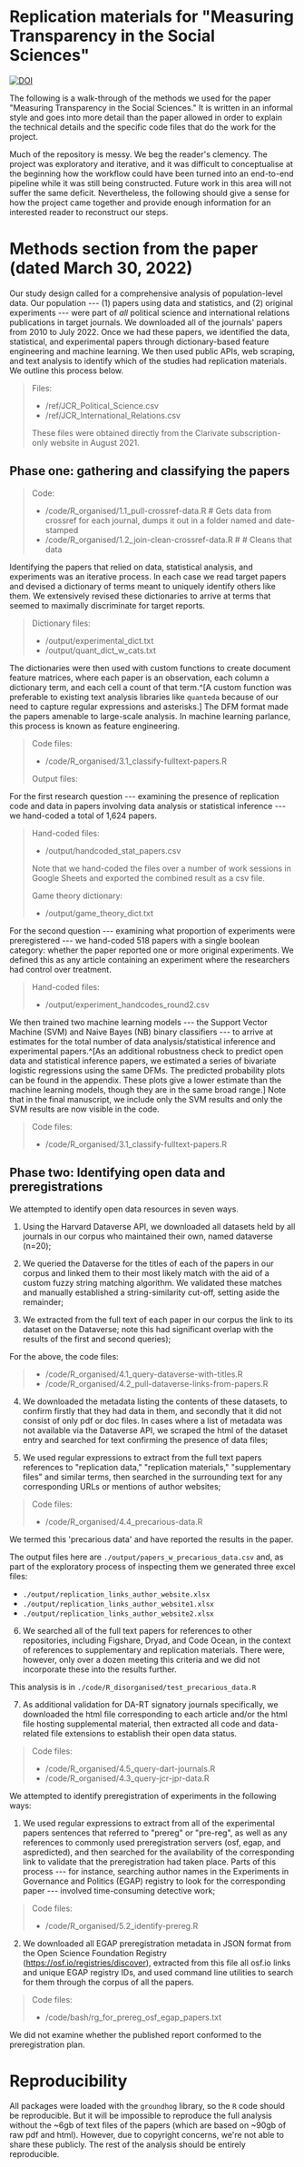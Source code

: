 # Replication materials for "Measuring Transparency in the Social Sciences"

[![DOI](https://zenodo.org/badge/798607460.svg)](https://zenodo.org/doi/10.5281/zenodo.11171193)

The following is a walk-through of the methods we used for the paper "Measuring Transparency in the Social Sciences." It is written in an informal style and goes into more detail than the paper allowed in order to explain the technical details and the specific code files that do the work for the project.

Much of the repository is messy. We beg the reader's clemency. The project was exploratory and iterative, and it was difficult to conceptualise at the beginning how the workflow could have been turned into an end-to-end pipeline while it was still being constructed. Future work in this area will not suffer the same deficit. Nevertheless, the following should give a sense for how the project came together and provide enough information for an interested reader to reconstruct our steps.

# Methods section from the paper (dated March 30, 2022)

Our study design called for a comprehensive analysis of population-level data. Our population --- (1) papers using data and statistics, and (2) original experiments --- were part of *all* political science and international relations publications in target journals. We downloaded all of the journals' papers from 2010 to July 2022. Once we had these papers, we identified the data, statistical, and experimental papers through dictionary-based feature engineering and machine learning. We then used public APIs, web scraping, and text analysis to identify which of the studies had replication materials. We outline this process below.

> Files: 
>	 - /ref/JCR_Political_Science.csv
>	 - /ref/JCR_International_Relations.csv
>	 
>	 These files were obtained directly from the Clarivate subscription-only website in August 2021.

## Phase one: gathering and classifying the papers

> Code: 
> 	 - /code/R_organised/1.1_pull-crossref-data.R # Gets data from crossref for each journal, dumps it out in a folder named and date-stamped
> 	 - /code/R_organised/1.2_join-clean-crossref-data.R #  # Cleans that data

Identifying the papers that relied on data, statistical analysis, and experiments was an iterative process. In each case we read target papers and devised a dictionary of terms meant to uniquely identify others like them. We extensively revised these dictionaries to arrive at terms that seemed to maximally discriminate for target reports. 

> Dictionary files: 
> 	- /output/experimental_dict.txt
>	- /output/quant_dict_w_cats.txt

The dictionaries were then used with custom functions to create document feature matrices, where each paper is an observation, each column a dictionary term, and each cell a count of that term.^[A custom function was preferable to existing text analysis libraries like `quanteda` because of our need to capture regular expressions and asterisks.] The DFM format made the papers amenable to large-scale analysis. In machine learning parlance, this process is known as feature engineering.

> Code files: 
> 	- /code/R_organised/3.1_classify-fulltext-papers.R	
> 
> Output files: 

For the first research question --- examining the presence of replication code and data in papers involving data analysis or statistical inference --- we hand-coded a total of 1,624 papers. 

> Hand-coded files: 
> 	- /output/handcoded_stat_papers.csv
> 
> Note that we hand-coded the files over a number of work sessions in Google Sheets and exported the combined result as a csv file.
> 
> Game theory dictionary: 
>	- /output/game_theory_dict.txt

For the second question --- examining what proportion of experiments were preregistered --- we hand-coded 518 papers with a single boolean category: whether the paper reported one or more original experiments. We defined this as any article containing an experiment where the researchers had control over treatment.

> Hand-coded files: 
> 	- /output/experiment_handcodes_round2.csv

We then trained two machine learning models --- the Support Vector Machine (SVM) and Naive Bayes (NB) binary classifiers --- to arrive at estimates for the total number of data analysis/statistical inference and experimental papers.^[As an additional robustness check to predict open data and statistical inference papers, we estimated a series of bivariate logistic regressions using the same DFMs. The predicted probability plots can be found in the appendix. These plots give a lower estimate than the machine learning models, though they are in the same broad range.] Note that in the final manuscript, we include only the SVM results and only the SVM results are now visible in the code. 

> Code files: 
>	- /code/R_organised/3.1_classify-fulltext-papers.R
> 

## Phase two: Identifying open data and preregistrations

We attempted to identify open data resources in seven ways. 

1. Using the Harvard Dataverse API, we downloaded all datasets held by all journals in our corpus who maintained their own, named dataverse (n=20);

2. We queried the Dataverse for the titles of each of the papers in our corpus and linked them to their most likely match with the aid of a custom fuzzy string matching algorithm. We validated these matches and manually established a string-similarity cut-off, setting aside the remainder;

3. We extracted from the full text of each paper in our corpus the link to its dataset on the Dataverse; note this had significant overlap with the results of the first and second queries);

For the above, the code files: 
>   -  /code/R_organised/4.1_query-dataverse-with-titles.R
>   -  /code/R_organised/4.2_pull-dataverse-links-from-papers.R
	
4. We downloaded the metadata listing the contents of these datasets, to confirm firstly that they had data in them, and secondly that it did not consist of only pdf or doc files. In cases where a list of metadata was not available via the Dataverse API, we scraped the html of the dataset entry and searched for text confirming the presence of data files;

5. We used regular expressions to extract from the full text papers references to "replication data," "replication materials," "supplementary files" and similar terms, then searched in the surrounding text for any corresponding URLs or mentions of author websites;

> Code files:
>    - /code/R_organised/4.4_precarious-data.R

We termed this 'precarious data' and have reported the results in the paper. 

The output files here are `./output/papers_w_precarious_data.csv` and, as part of the exploratory process of inspecting them we generated three excel files: 

- `./output/replication_links_author_website.xlsx`
- `./output/replication_links_author_website1.xlsx`
- `./output/replication_links_author_website2.xlsx`

6. We searched all of the full text papers for references to other repositories, including Figshare, Dryad, and Code Ocean, in the context of references to supplementary and replication materials. There were, however, only over a dozen meeting this criteria and we did not incorporate these into the results further.

This analysis is in `./code/R_disorganised/test_precarious_data.R`

7. As additional validation for DA-RT signatory journals specifically, we downloaded the html file corresponding to each article and/or the html file hosting supplemental material, then extracted all code and data-related file extensions to establish their open data status.

> Code files:
> 	- /code/R_organised/4.5_query-dart-journals.R
>	- /code/R_organised/4.3_query-jcr-jpr-data.R

We attempted to identify preregistration of experiments in the following ways:

1. We used regular expressions to extract from all of the experimental papers sentences that referred to "prereg" or "pre-reg", as well as any references to commonly used preregistration servers (osf, egap, and aspredicted), and then searched for the availability of the corresponding link to validate that the preregistration had taken place. Parts of this process --- for instance, searching author names in the Experiments in Governance and Politics (EGAP) registry to look for the corresponding paper --- involved time-consuming detective work;

> Code files:
> 	- /code/R_organised/5.2_identify-prereg.R
>	

2. We downloaded all EGAP preregistration metadata in JSON format from the Open Science Foundation Registry (https://osf.io/registries/discover), extracted from this file all osf.io links and unique EGAP registry IDs, and used command line utilities to search for them through the corpus of all the papers.

> Code files:
>	- /code/bash/rg_for_prereg_osf_egap_papers.txt 

We did not examine whether the published report conformed to the preregistration plan.

# Reproducibility

All packages were loaded with the `groundhog` library, so the `R` code should be reproducible. But it will be impossible to reproduce the full analysis without the ~6gb of text files of the papers (which are based on ~90gb of raw pdf and html). However, due to copyright concerns, we're not able to share these publicly. The rest of the analysis should be entirely reproducible.
